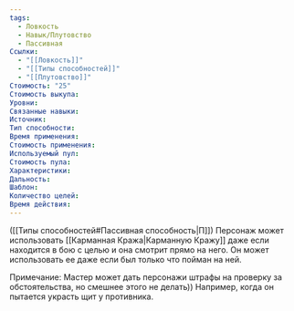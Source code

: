 ```yaml
---
tags:
  - Ловкость
  - Навык/Плутовство
  - Пассивная
Ссылки:
  - "[[Ловкость]]"
  - "[[Типы способностей]]"
  - "[[Плутовство]]"
Стоимость: "25"
Стоимость выкупа:
Уровни:
Связанные навыки:
Источник:
Тип способности:
Время применения:
Стоимость применения:
Используемый пул:
Стоимость пула:
Характеристики:
Дальность:
Шаблон:
Количество целей:
Время действия:
---
```

([[Типы способностей#Пассивная способность|П]]) Персонаж может использовать [[Карманная Кража|Карманную Кражу]] даже если находится в бою с целью и она смотрит прямо на него. Он может использовать ее даже если был только что пойман на ней. 

Примечание: Мастер может дать персонажи штрафы на проверку за обстоятельства, но смешнее этого не делать)) Например, когда он пытается украсть щит у противника. 